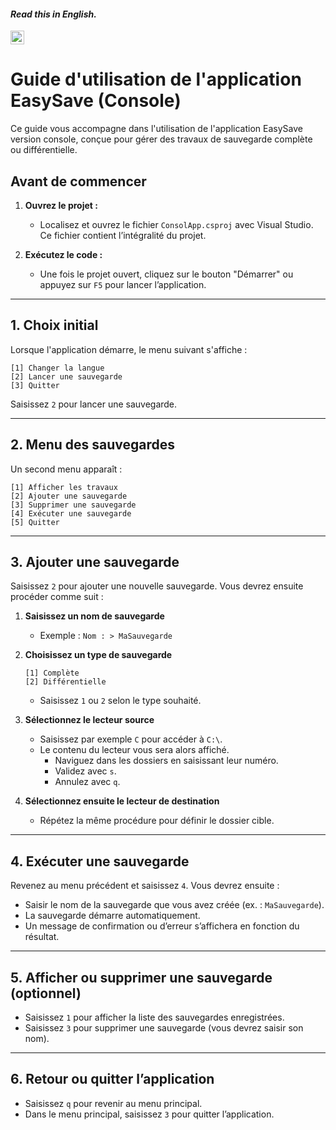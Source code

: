 #### _Read this in English._

<kbd>[<img title="English" alt="English" src="https://flagcdn.com/w40/gb.png" width="22">](translations/translations/User_guide_En.md)</kbd>

# Guide d'utilisation de l'application EasySave (Console)

Ce guide vous accompagne dans l'utilisation de l'application EasySave version console, conçue pour gérer des travaux de sauvegarde complète ou différentielle.

## Avant de commencer

1. **Ouvrez le projet :**

   - Localisez et ouvrez le fichier `ConsolApp.csproj` avec Visual Studio. Ce fichier contient l’intégralité du projet.

2. **Exécutez le code :**
   - Une fois le projet ouvert, cliquez sur le bouton "Démarrer" ou appuyez sur `F5` pour lancer l’application.

---

## 1. Choix initial

Lorsque l'application démarre, le menu suivant s'affiche :

```
[1] Changer la langue
[2] Lancer une sauvegarde
[3] Quitter
```

Saisissez `2` pour lancer une sauvegarde.

---

## 2. Menu des sauvegardes

Un second menu apparaît :

```
[1] Afficher les travaux
[2] Ajouter une sauvegarde
[3] Supprimer une sauvegarde
[4] Exécuter une sauvegarde
[5] Quitter
```

---

## 3. Ajouter une sauvegarde

Saisissez `2` pour ajouter une nouvelle sauvegarde. Vous devrez ensuite procéder comme suit :

1. **Saisissez un nom de sauvegarde**

   - Exemple : `Nom : > MaSauvegarde`

2. **Choisissez un type de sauvegarde**

   ```
   [1] Complète
   [2] Différentielle
   ```

   - Saisissez `1` ou `2` selon le type souhaité.

3. **Sélectionnez le lecteur source**

   - Saisissez par exemple `C` pour accéder à `C:\`.
   - Le contenu du lecteur vous sera alors affiché.
     - Naviguez dans les dossiers en saisissant leur numéro.
     - Validez avec `s`.
     - Annulez avec `q`.

4. **Sélectionnez ensuite le lecteur de destination**
   - Répétez la même procédure pour définir le dossier cible.

---

## 4. Exécuter une sauvegarde

Revenez au menu précédent et saisissez `4`. Vous devrez ensuite :

- Saisir le nom de la sauvegarde que vous avez créée (ex. : `MaSauvegarde`).
- La sauvegarde démarre automatiquement.
- Un message de confirmation ou d’erreur s’affichera en fonction du résultat.

---

## 5. Afficher ou supprimer une sauvegarde (optionnel)

- Saisissez `1` pour afficher la liste des sauvegardes enregistrées.
- Saisissez `3` pour supprimer une sauvegarde (vous devrez saisir son nom).

---

## 6. Retour ou quitter l’application

- Saisissez `q` pour revenir au menu principal.
- Dans le menu principal, saisissez `3` pour quitter l’application.
